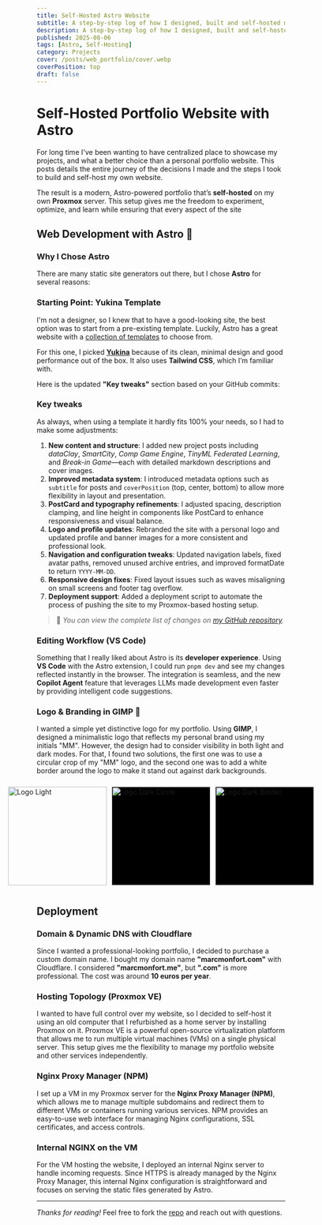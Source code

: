 ```yaml
---
title: Self-Hosted Astro Website
subtitle: A step-by-step log of how I designed, built and self-hosted my personal portfolio—covering everything.
description: A step-by-step log of how I designed, built and self-hosted my personal portfolio—covering everything from choosing Astro to the domain, dynamic DNS, Proxmox virtualisation, Nginx Proxy Manager and automated HTTPS.
published: 2025-08-06
tags: [Astro, Self-Hosting]
category: Projects
cover: /posts/web_portfolio/cover.webp
coverPosition: top
draft: false
---
```


# Self-Hosted Portfolio Website with Astro
For long time I've been wanting to have centralized place to showcase my projects, and what a better choice than a personal portfolio website. This posts details the entire journey of the decisions I made and the steps I took to build and self-host my own website.

The result is a modern, Astro-powered portfolio that’s **self-hosted** on my own **Proxmox** server. This setup gives me the freedom to experiment, optimize, and learn while ensuring that every aspect of the site


## Web Development with Astro 🚀

### Why I Chose Astro

There are many static site generators out there, but I chose **Astro** for several reasons:

### Starting Point: Yukina Template

I'm not a designer, so I knew that to have a good-looking site, the best option was to start from a pre-existing template. Luckily, Astro has a great website with a [collection of templates](https://astro.build/themes) to choose from.

For this one, I picked **[Yukina](https://github.com/WhitePaper233/yukina)** because of its clean, minimal design and good performance out of the box. It also uses **Tailwind CSS**, which I’m familiar with.

Here is the updated **"Key tweaks"** section based on your GitHub commits:


### Key tweaks

As always, when using a template it hardly fits 100% your needs, so I had to make some adjustments:

1. **New content and structure**: I added new project posts including *dataClay*, *SmartCity*, *Comp Game Engine*, *TinyML Federated Learning*, and *Break-in Game*—each with detailed markdown descriptions and cover images.
2. **Improved metadata system**: I introduced metadata options such as `subtitle` for posts and `coverPosition` (top, center, bottom) to allow more flexibility in layout and presentation.
3. **PostCard and typography refinements**: I adjusted spacing, description clamping, and line height in components like PostCard to enhance responsiveness and visual balance.
4. **Logo and profile updates**: Rebranded the site with a personal logo and updated profile and banner images for a more consistent and professional look.
5. **Navigation and configuration tweaks**: Updated navigation labels, fixed avatar paths, removed unused archive entries, and improved formatDate to return `YYYY-MM-DD`.
6. **Responsive design fixes**: Fixed layout issues such as waves misaligning on small screens and footer tag overflow.
7. **Deployment support**: Added a deployment script to automate the process of pushing the site to my Proxmox-based hosting setup.

> 🔗 *You can view the complete list of changes on [my GitHub repository](https://github.com/marcmonfort/marcmonfort-blog/commits/main).*


### Editing Workflow (VS Code)

<!-- comment bout the Vscode integration the `pnpm dev` dynamic loading where you see the changes reacting instantly. Also the new `agent` feature using LLM to make much faster the develompent-->

Something that I really liked about Astro is its **developer experience**. Using **VS Code** with the Astro extension, I could run `pnpm dev` and see my changes reflected instantly in the browser. The integration is seamless, and the new **Copilot Agent** feature that leverages LLMs made development even faster by providing intelligent code suggestions.

### Logo & Branding in GIMP 🎨

I wanted a simple yet distinctive logo for my portfolio. Using **GIMP**, I designed a minimalistic logo that reflects my personal brand using my initials "MM". However, the design had to consider visibility in both light and dark modes. For that, I found two solutions, the first one was to use a circular crop of my "MM" logo, and the second one was to add a white border around the logo to make it stand out against dark backgrounds.

<div style="display: flex; justify-content: center; gap: 10px; padding: 10px;">
  <img src="/posts/web_portfolio/MM_logo_circular_crop.png" alt="Logo Light" width="200" />
  <img src="/posts/web_portfolio/MM_logo_circular_crop.png" alt="Logo Dark Circle" width="200" style="background-color: black;" />
  <img src="/posts/web_portfolio/MM_logo_fit_transparent.png" alt="Logo Dark Border" width="200" style="background-color: black;" />
</div>


## Deployment

### Domain & Dynamic DNS with Cloudflare

Since I wanted a professional-looking portfolio, I decided to purchase a custom domain name. I bought my domain name **"marcmonfort.com"** with Cloudflare. I considered **"marcmonfort.me"**, but **".com"** is more professional. The cost was around **10 euros per year**.

### Hosting Topology (Proxmox VE)

I wanted to have full control over my website, so I decided to self-host it using an old computer that I refurbished as a home server by installing Proxmox on it. Proxmox VE is a powerful open-source virtualization platform that allows me to run multiple virtual machines (VMs) on a single physical server. This setup gives me the flexibility to manage my portfolio website and other services independently.

### Nginx Proxy Manager (NPM)

I set up a VM in my Proxmox server for the **Nginx Proxy Manager (NPM)**, which allows me to manage multiple subdomains and redirect them to different VMs or containers running various services. NPM provides an easy-to-use web interface for managing Nginx configurations, SSL certificates, and access controls.

### Internal NGINX on the VM

For the VM hosting the website, I deployed an internal Nginx server to handle incoming requests. Since HTTPS is already managed by the Nginx Proxy Manager, this internal Nginx configuration is straightforward and focuses on serving the static files generated by Astro.


---

*Thanks for reading!* Feel free to fork the [repo](https://github.com/marcmonfort/marcmonfort-blog) and reach out with questions.

